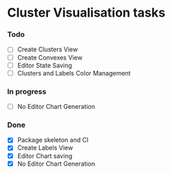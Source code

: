 # Cluster Visualisation tasks

### Todo
 - [ ] Create Clusters View
 - [ ] Create Convexes View
 - [ ] Editor State Saving
 - [ ] Clusters and Labels Color Management

### In progress
 - [ ] No Editor Chart Generation

### Done
 - [x] Package skeleton and CI
 - [x] Create Labels View
 - [x] Editor Chart saving
 - [x] No Editor Chart Generation
